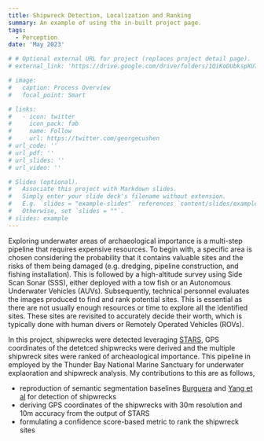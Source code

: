 ```yaml
---
title: Shipwreck Detection, Localization and Ranking
summary: An example of using the in-built project page.
tags:
  - Perception
date: 'May 2023'

# # Optional external URL for project (replaces project detail page).
# external_link: 'https://drive.google.com/drive/folders/1QiKoDUbkspXU7acjHh91cRRhuZhNsnxe'

# image:
#   caption: Process Overview
#   focal_point: Smart

# links:
#   - icon: twitter
#     icon_pack: fab
#     name: Follow
#     url: https://twitter.com/georgecushen
# url_code: ''
# url_pdf: ''
# url_slides: ''
# url_video: ''

# Slides (optional).
#   Associate this project with Markdown slides.
#   Simply enter your slide deck's filename without extension.
#   E.g. `slides = "example-slides"` references `content/slides/example-slides.md`.
#   Otherwise, set `slides = ""`.
# slides: example
---
```


Exploring underwater areas of archaeological importance is a multi-step pipeline that requires expensive resources. To begin with, a specific area is chosen considering the probability that it contains valuable sites and the risks of them being damaged (e.g. dredging, pipeline construction, and fishing installation). This is followed by a high-altitude survey using Side Scan Sonar (SSS), either deployed with a tow fish or an Autonomous Underwater Vehicles (AUVs). Subsequently, technical personnel evaluates the images produced to find and rank potential sites. This is essential as there are not usually enough resources or time to explore all the identified sites. These sites are revisited to accurately decide their worth, which is typically done with human divers or Remotely Operated Vehicles (ROVs).

In this project, shipwrecks were detected leveraging [STARS](https://arxiv.org/abs/2310.01667), GPS coordinates of the detetced shipwrecks were derived and the multiple shipwreck sites were ranked of archeaological importance. This pipeline in employed by the Thunder Bay National Marine Sanctuary for underwater explaoration and shipwreck analysis. My contributions to this are as follows,
- reproduction of semantic segmentation baselines [Burguera](https://www.mdpi.com/2077-1312/8/8/557#) and [Yang et al](https://www.frontiersin.org/articles/10.3389/fnbot.2022.928206/full) for detection of shipwrecks
- deriving GPS coordinates of the shipwrecks with 30m resolution and 10m accuracy from the output of STARS
- formulating a confidence score-based metric to rank the shipwreck sites

<!-- ## Results
![screen render text](shipwreck.png "Bounding boxes")
![screen render text](gps.png "Shipwreck Localization") -->
<!-- ![screen render text](featured.png "Process Overview") -->


